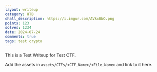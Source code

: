 ```yaml
---
layout: writeup
category: HTB
chall_description: https://i.imgur.com/AVkxBbO.png
points: 123
solves: 1234
date: 2024-07-24
comments: true
tags: test crypto
---
```


This is a Test Writeup for Test CTF.

Add the assets in `assets/CTFs/<CTF_Name>/<File_Name>` and link to it here.
